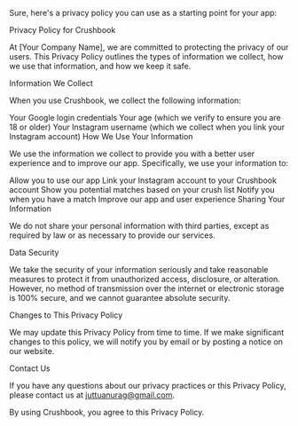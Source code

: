 Sure, here's a privacy policy you can use as a starting point for your app:

Privacy Policy for Crushbook

At [Your Company Name], we are committed to protecting the privacy of our users. This Privacy Policy outlines the types of information we collect, how we use that information, and how we keep it safe.

Information We Collect

When you use Crushbook, we collect the following information:

Your Google login credentials
Your age (which we verify to ensure you are 18 or older)
Your Instagram username (which we collect when you link your Instagram account)
How We Use Your Information

We use the information we collect to provide you with a better user experience and to improve our app. Specifically, we use your information to:

Allow you to use our app
Link your Instagram account to your Crushbook account
Show you potential matches based on your crush list
Notify you when you have a match
Improve our app and user experience
Sharing Your Information

We do not share your personal information with third parties, except as required by law or as necessary to provide our services.

Data Security

We take the security of your information seriously and take reasonable measures to protect it from unauthorized access, disclosure, or alteration. However, no method of transmission over the internet or electronic storage is 100% secure, and we cannot guarantee absolute security.

Changes to This Privacy Policy

We may update this Privacy Policy from time to time. If we make significant changes to this policy, we will notify you by email or by posting a notice on our website.

Contact Us

If you have any questions about our privacy practices or this Privacy Policy, please contact us at juttuanurag@gmail.com.

By using Crushbook, you agree to this Privacy Policy.
